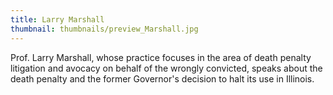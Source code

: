 ```yaml
---
title: Larry Marshall
thumbnail: thumbnails/preview_Marshall.jpg
---
```

Prof. Larry Marshall, whose practice focuses in the area of death penalty litigation and avocacy on behalf of the wrongly convicted, speaks about the death penalty and the former Governor's decision to halt its use in Illinois.

